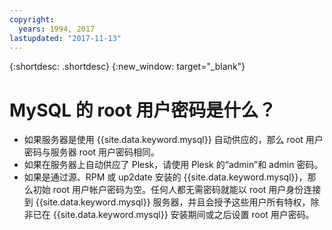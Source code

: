 ```yaml
---
copyright:
  years: 1994, 2017
lastupdated: "2017-11-13"
---
```


{:shortdesc: .shortdesc}
{:new_window: target="_blank"}

# MySQL 的 root 用户密码是什么？

* 如果服务器是使用 {{site.data.keyword.mysql}} 自动供应的，那么 root 用户密码与服务器 root 用户密码相同。
* 如果在服务器上自动供应了 Plesk，请使用 Plesk 的“admin”和 admin 密码。
* 如果是通过源、RPM 或 up2date 安装的 {{site.data.keyword.mysql}}，那么初始 root 用户帐户密码为空。任何人都无需密码就能以 root 用户身份连接到 {{site.data.keyword.mysql}} 服务器，并且会授予这些用户所有特权，除非已在 {{site.data.keyword.mysql}} 安装期间或之后设置 root 用户密码。
